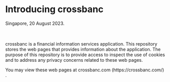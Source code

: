 # Introducing crossbanc
Singapore, 20 August 2023.
<br />
<br />
<br />
<p>
crossbanc is a financial information services application.
This repository stores the web pages that provides information about the application. 
The purpose of this repository is to provide access to inspect the use of cookies and to address any privacy concerns related to these web pages.
</p>
<p>
You may view these web pages at crossbanc.com (https://crossbanc.com/) .
</p>
